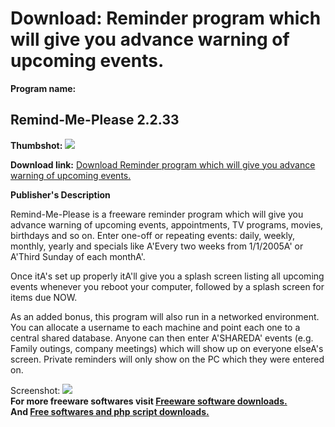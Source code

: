 # Download: Reminder program which will give you advance warning of upcoming events.

**Program name:**

## Remind-Me-Please 2.2.33

  
**Thumbshot:** ![](http://www.freewarefiles.com/screenshot/remindmeplease_md.gif)   
  
**Download link:** [Download Reminder program which will give you advance warning of upcoming events.](http://freesoftwares.boysofts.com/Remind-Me-Please_program_31823.html)  
  


**Publisher's Description**  
  


Remind-Me-Please is a freeware reminder program which will give you advance warning of upcoming events, appointments, TV programs, movies, birthdays and so on. Enter one-off or repeating events: daily, weekly, monthly, yearly and specials like A'Every two weeks from 1/1/2005A' or A'Third Sunday of each monthA'. 

Once itA's set up properly itA'll give you a splash screen listing all upcoming events whenever you reboot your computer, followed by a splash screen for items due NOW.

As an added bonus, this program will also run in a networked environment. You can allocate a username to each machine and point each one to a central shared database. Anyone can then enter A'SHAREDA' events (e.g. Family outings, company meetings) which will show up on everyone elseA's screen. Private reminders will only show on the PC which they were entered on. 

  
  
Screenshot: ![](http://www.freewarefiles.com/screenshot/remindmeplease.gif)   
**For more freeware softwares visit [Freeware software downloads.](http://freesoftwares.boysofts.com/)**   
**And [Free softwares and php script downloads.](http://www.boysofts.com/)**
